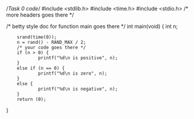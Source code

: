 /*Task 0 code*/ 
#include <stdlib.h>
#include <time.h>
#include <stdio.h>
/* more headers goes there */

/* betty style doc for function main goes there */
int main(void)
{
        int n;

        srand(time(0));
        n = rand() - RAND_MAX / 2;
        /* your code goes there */
        if (n > 0) {
                printf("%d\n is positive", n);
        }
        else if (n == 0) {
                printf("%d\n is zero", n);
        }
        else {
                printf("%d\n is negative", n);
        }
        return (0);
}
